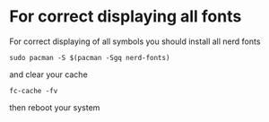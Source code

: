 # For correct displaying all fonts  

For correct displaying of all symbols you should install all nerd fonts


```
sudo pacman -S $(pacman -Sgq nerd-fonts)
```

and clear your cache 

```
fc-cache -fv
```

then reboot your system
